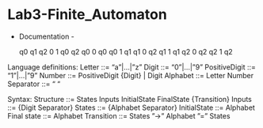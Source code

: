 # Lab3-Finite_Automaton
- Documentation -


  q0 q1 q2
	0 1
	q0
	q2
	q0 0 q0
	q0 1 q1
	q1 0 q2
	q1 1 q1
	q2 0 q2
	q2 1 q2

Language definitions:
	Letter ::= “a”|…|”z”
	Digit ::= “0”|…|”9”
	PositiveDigit ::= “1”|…|”9”
	Number ::= PositiveDigit {Digit} | Digit
	Alphabet ::= Letter Number
	Separator ::= “ “
  
Syntax:
	Structure ::= States Inputs InitialState FinalState {Transition}
	Inputs ::= {Digit Separator}
  States ::= {Alphabet Separator}
	InitialState ::= Alphabet
	Final state ::= Alphabet
	Transition ::= States ”->” Alphabet ”=” States
